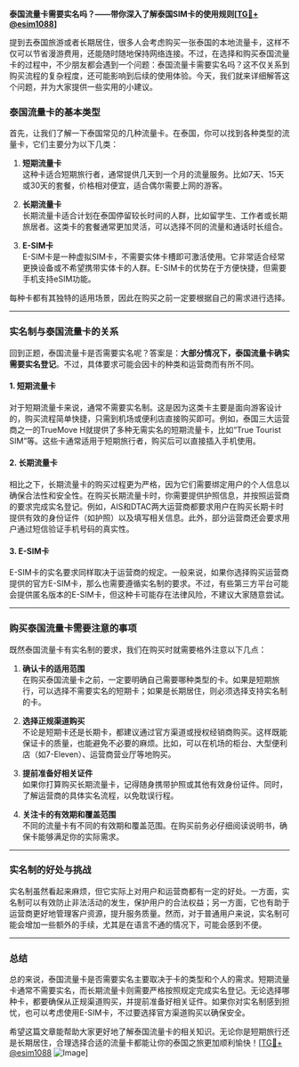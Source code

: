 **泰国流量卡需要实名吗？——带你深入了解泰国SIM卡的使用规则[[TG💪+ @esim1088](https://t.me/s/esim1088)]**

提到去泰国旅游或者长期居住，很多人会考虑购买一张泰国的本地流量卡，这样不仅可以节省漫游费用，还能随时随地保持网络连接。不过，在选择和购买泰国流量卡的过程中，不少朋友都会遇到一个问题：泰国流量卡需要实名吗？这不仅关系到购买流程的复杂程度，还可能影响到后续的使用体验。今天，我们就来详细解答这个问题，并为大家提供一些实用的小建议。

### 泰国流量卡的基本类型

首先，让我们了解一下泰国常见的几种流量卡。在泰国，你可以找到各种类型的流量卡，它们主要分为以下几类：

1. **短期流量卡**  
   这种卡适合短期旅行者，通常提供几天到一个月的流量服务。比如7天、15天或30天的套餐，价格相对便宜，适合偶尔需要上网的游客。

2. **长期流量卡**  
   长期流量卡适合计划在泰国停留较长时间的人群，比如留学生、工作者或长期旅居者。这类卡的套餐通常更加灵活，可以选择不同的流量和通话时长组合。

3. **E-SIM卡**  
   E-SIM卡是一种虚拟SIM卡，不需要实体卡槽即可激活使用。它非常适合经常更换设备或不希望携带实体卡的人群。E-SIM卡的优势在于方便快捷，但需要手机支持eSIM功能。

每种卡都有其独特的适用场景，因此在购买之前一定要根据自己的需求进行选择。

---

### 实名制与泰国流量卡的关系

回到正题，泰国流量卡是否需要实名呢？答案是：**大部分情况下，泰国流量卡确实需要实名登记**。不过，具体要求可能会因卡的种类和运营商而有所不同。

#### 1. 短期流量卡
对于短期流量卡来说，通常不需要实名制。这是因为这类卡主要是面向游客设计的，购买流程简单快捷，只需到机场或便利店直接购买即可。例如，泰国三大运营商之一的TrueMove H就提供了多种无需实名的短期流量卡，比如“True Tourist SIM”等。这些卡通常适用于短期旅行者，购买后可以直接插入手机使用。

#### 2. 长期流量卡
相比之下，长期流量卡的购买过程更为严格，因为它们需要绑定用户的个人信息以确保合法性和安全性。在购买长期流量卡时，你需要提供护照信息，并按照运营商的要求完成实名登记。例如，AIS和DTAC两大运营商都要求用户在购买长期卡时提供有效的身份证件（如护照）以及填写相关信息。此外，部分运营商还会要求用户通过短信验证手机号码的真实性。

#### 3. E-SIM卡
E-SIM卡的实名要求同样取决于运营商的规定。一般来说，如果你选择购买运营商提供的官方E-SIM卡，那么也需要遵循实名制的要求。不过，有些第三方平台可能会提供匿名版本的E-SIM卡，但这种卡可能存在法律风险，不建议大家随意尝试。

---

### 购买泰国流量卡需要注意的事项

既然泰国流量卡有实名制的要求，我们在购买时就需要格外注意以下几点：

1. **确认卡的适用范围**  
   在购买泰国流量卡之前，一定要明确自己需要哪种类型的卡。如果是短期旅行，可以选择不需要实名的短期卡；如果是长期居住，则必须选择支持实名制的卡。

2. **选择正规渠道购买**  
   不论是短期卡还是长期卡，都建议通过官方渠道或授权经销商购买。这样既能保证卡的质量，也能避免不必要的麻烦。比如，可以在机场的柜台、大型便利店（如7-Eleven）、运营商营业厅等地购买。

3. **提前准备好相关证件**  
   如果你打算购买长期流量卡，记得随身携带护照或其他有效身份证件。同时，了解运营商的具体实名流程，以免耽误行程。

4. **关注卡的有效期和覆盖范围**  
   不同的流量卡有不同的有效期和覆盖范围。在购买前务必仔细阅读说明书，确保卡能够满足你的实际需求。

---

### 实名制的好处与挑战

实名制虽然看起来麻烦，但它实际上对用户和运营商都有一定的好处。一方面，实名制可以有效防止非法活动的发生，保护用户的合法权益；另一方面，它也有助于运营商更好地管理客户资源，提升服务质量。然而，对于普通用户来说，实名制可能会增加一些额外的手续，尤其是在语言不通的情况下，可能会感到不便。

---

### 总结

总的来说，泰国流量卡是否需要实名主要取决于卡的类型和个人的需求。短期流量卡通常不需要实名，而长期流量卡则需要严格按照规定完成实名登记。无论选择哪种卡，都要确保从正规渠道购买，并提前准备好相关证件。如果你对实名制感到担忧，也可以考虑使用E-SIM卡，不过要选择官方渠道购买以确保安全。

希望这篇文章能帮助大家更好地了解泰国流量卡的相关知识。无论你是短期旅行还是长期居住，合理选择合适的流量卡都能让你的泰国之旅更加顺利愉快！[[TG💪+ @esim1088](https://t.me/s/esim1088) ![Image](https://i.postimg.cc/4NQfJmqS/Snipaste-2025-05-13-00-14-12.png)]